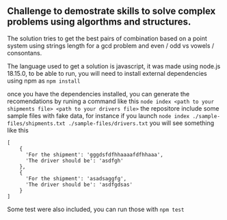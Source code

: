 ## Challenge to demostrate skills to solve complex problems using algorthms and structures.

The solution tries to get the best pairs of combination based on a point system using strings length for a gcd problem and even / odd vs vowels / consontans.

The language used to get a solution is javascript, it was made using node.js 18.15.0, to be able to run, you will need to install external dependencies using npm as
`npm install`

once you have the dependencies installed, you can generate the recomendations by runing a command like this `node index <path to your shipments file> <path to your drivers file>`
the repositore include some sample files with fake data, for instance if you 
launch `node index ./sample-files/shipments.txt ./sample-files/drivers.txt` you will see something like this 
```
[
    {
      'For the shipment': 'gggdsfdfhhaaaafdfhhaaa',
      'The driver should be': 'asdfgh'
    },
    {
      'For the shipment': 'asadsaggfg',
      'The driver should be': 'asdfgdsas'
    }
]
```

Some test were also included, you can run those with `npm test`
